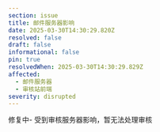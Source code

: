 ```yaml
---
section: issue
title: 邮件服务器影响
date: 2025-03-30T14:30:29.820Z
resolved: false
draft: false
informational: false
pin: true
resolvedWhen: 2025-03-30T14:30:29.829Z
affected:
  - 邮件服务器
  - 审核站前端
severity: disrupted
---
```

修复中- 受到审核服务器影响，暂无法处理审核 